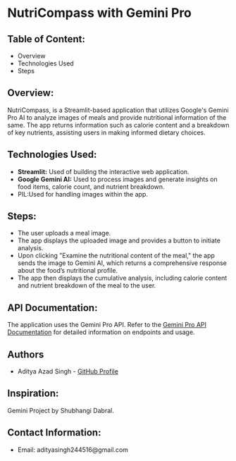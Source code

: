 <h1>NutriCompass with Gemini Pro</h1>

<h2>Table of Content:</h2>
<ul>
  <li>Overview</li>
  <li>Technologies Used</li>
  <li>Steps</li>
</ul>


<h2>Overview:</h2>
<p>NutriCompass, is a Streamlit-based application that utilizes Google's Gemini Pro AI to analyze images of meals and provide nutritional information of the same. The app returns information such as calorie content and a breakdown of key nutrients, assisting users in making informed dietary choices.</p>

<h2>Technologies Used:</h2>
<ul>
  <li><b>Streamlit:</b> Used of building the interactive web application.</li>
  <li><b>Google Gemini AI:</b> Used to process images and generate insights on food items, 
  calorie count, and nutrient breakdown.</li>
  <li>PIL:<b></b>Used for handling images within the app.</li>
</ul>

<h2>Steps:</h2>
<ul>
  <li>The user uploads a meal image.</li>
  <li>The app displays the uploaded image and provides a button to initiate analysis.</li>
  <li>Upon clicking "Examine the nutritional content of the meal," the app sends the image to 
  Gemini AI, which returns a comprehensive response about the food’s nutritional profile.</li>
  <li>The app then displays the cumulative analysis, including calorie content and nutrient 
  breakdown of the meal to the user.</li>
</ul>

<h2>API Documentation:</h2>
<p>The application uses the Gemini Pro API. Refer to the <a href='https://ai.google.dev/gemini-api/docs'>Gemini Pro API Documentation</a> for detailed information on endpoints and usage.</p>

<h2>Authors</h2>
<ul>
  <li>Aditya Azad Singh - <a href='https://github.com/Aditya00052'>GitHub Profile</a></li>
</ul>

<h2>Inspiration:</h2>
<p>Gemini Project by Shubhangi Dabral.</p>

<h2>Contact Information:</h2>
<ul>
  <li>Email: adityasingh244516@gmail.com</li>
</ul>
